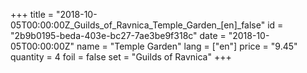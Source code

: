 +++
title = "2018-10-05T00:00:00Z_Guilds_of_Ravnica_Temple_Garden_[en]_false"
id = "2b9b0195-beda-403e-bc27-7ae3be9f318c"
date = "2018-10-05T00:00:00Z"
name = "Temple Garden"
lang = ["en"]
price = "9.45"
quantity = 4
foil = false
set = "Guilds of Ravnica"
+++
